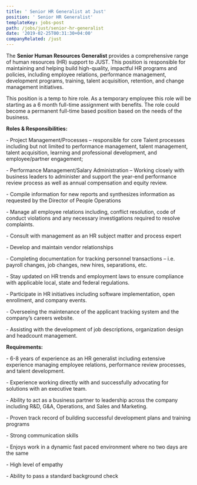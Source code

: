 ```yaml
---
title: ' Senior HR Generalist at Just'
position: ' Senior HR Generalist'
templateKey: jobs-post
path: /jobs/just/senior-hr-generalist
date: '2019-02-25T00:31:30+04:00'
companyRelated: /just
---
```

The **Senior Human Resources Generalist** provides a comprehensive range of human resources (HR) support to JUST. This position is responsible for maintaining and helping build high-quality, impactful HR programs and policies, including employee relations, performance management, development programs, training, talent acquisition, retention, and change management initiatives.

This position is a temp to hire role. As a temporary employee this role will be starting as a 6 month full-time assignment with benefits. The role could become a permanent full-time based position based on the needs of the business.

**Roles & Responsibilities:**

\- Project Management/Processes – responsible for core Talent processes including but not limited to performance management, talent management, talent acquisition, learning and professional development, and employee/partner engagement;

\- Performance Management/Salary Administration –  Working closely with business leaders to administer and support the year-end performance review process as well as annual compensation and equity review.

\- Compile information for new reports and synthesizes information as requested by the Director of People Operations

\- Manage all employee relations including, conflict resolution, code of conduct violations and any necessary investigations required to resolve complaints.

\- Consult with management as an HR subject matter and process expert

\- Develop and maintain vendor relationships 

\- Completing documentation for tracking personnel transactions – i.e. payroll changes, job changes, new hires, separations, etc. 

\- Stay updated on HR trends and employment laws to ensure compliance with applicable local, state and federal regulations. 

\- Participate in HR initiatives including software implementation, open enrollment, and company events. 

\- Overseeing the maintenance of the applicant tracking system and the company’s careers website.

\- Assisting with the development of job descriptions, organization design and headcount management.



**Requirements:**

\- 6-8 years of experience as an HR generalist including extensive experience managing employee relations, performance review processes, and talent development.

\- Experience working directly with and successfully advocating for solutions with an executive team.

\- Ability to act as a business partner to leadership across the company including R&D, G&A, Operations, and Sales and Marketing.

\- Proven track record of building successful development plans and training programs

\- Strong communication skills

\- Enjoys  work in a dynamic fast paced environment where no two days are the same

\- High level of empathy  

\- Ability to pass a standard background check

